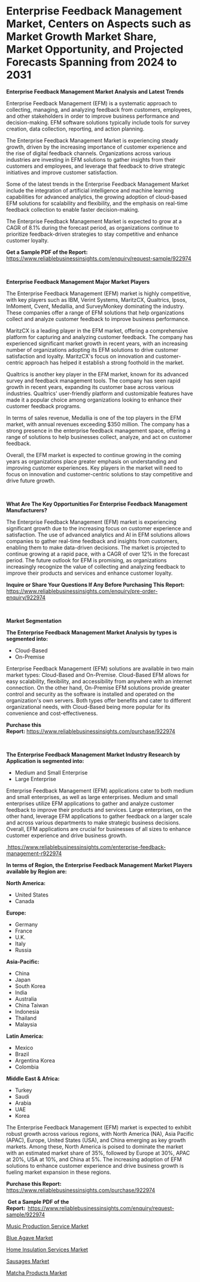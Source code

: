 <p><h1>Enterprise Feedback Management Market, Centers on Aspects such as Market Growth Market Share, Market Opportunity, and Projected Forecasts Spanning from 2024 to 2031</h1></p><p><strong>Enterprise Feedback Management Market Analysis and Latest Trends</strong></p>
<p><p>Enterprise Feedback Management (EFM) is a systematic approach to collecting, managing, and analyzing feedback from customers, employees, and other stakeholders in order to improve business performance and decision-making. EFM software solutions typically include tools for survey creation, data collection, reporting, and action planning.</p><p>The Enterprise Feedback Management Market is experiencing steady growth, driven by the increasing importance of customer experience and the rise of digital feedback channels. Organizations across various industries are investing in EFM solutions to gather insights from their customers and employees, and leverage that feedback to drive strategic initiatives and improve customer satisfaction.</p><p>Some of the latest trends in the Enterprise Feedback Management Market include the integration of artificial intelligence and machine learning capabilities for advanced analytics, the growing adoption of cloud-based EFM solutions for scalability and flexibility, and the emphasis on real-time feedback collection to enable faster decision-making.</p><p>The Enterprise Feedback Management Market is expected to grow at a CAGR of 8.1% during the forecast period, as organizations continue to prioritize feedback-driven strategies to stay competitive and enhance customer loyalty.</p></p>
<p><strong>Get a Sample PDF of the Report:&nbsp;</strong> <a href="https://www.reliablebusinessinsights.com/enquiry/request-sample/922974">https://www.reliablebusinessinsights.com/enquiry/request-sample/922974</a></p>
<p>&nbsp;</p>
<p><strong>Enterprise Feedback Management Major Market Players</strong></p>
<p><p>The Enterprise Feedback Management (EFM) market is highly competitive, with key players such as IBM, Verint Systems, MaritzCX, Qualtrics, Ipsos, InMoment, Cvent, Medallia, and SurveyMonkey dominating the industry. These companies offer a range of EFM solutions that help organizations collect and analyze customer feedback to improve business performance.</p><p>MaritzCX is a leading player in the EFM market, offering a comprehensive platform for capturing and analyzing customer feedback. The company has experienced significant market growth in recent years, with an increasing number of organizations adopting its EFM solutions to drive customer satisfaction and loyalty. MaritzCX's focus on innovation and customer-centric approach has helped it establish a strong foothold in the market.</p><p>Qualtrics is another key player in the EFM market, known for its advanced survey and feedback management tools. The company has seen rapid growth in recent years, expanding its customer base across various industries. Qualtrics' user-friendly platform and customizable features have made it a popular choice among organizations looking to enhance their customer feedback programs.</p><p>In terms of sales revenue, Medallia is one of the top players in the EFM market, with annual revenues exceeding $350 million. The company has a strong presence in the enterprise feedback management space, offering a range of solutions to help businesses collect, analyze, and act on customer feedback.</p><p>Overall, the EFM market is expected to continue growing in the coming years as organizations place greater emphasis on understanding and improving customer experiences. Key players in the market will need to focus on innovation and customer-centric solutions to stay competitive and drive future growth.</p></p>
<p>&nbsp;</p>
<p><strong>What Are The Key Opportunities For Enterprise Feedback Management Manufacturers?</strong></p>
<p><p>The Enterprise Feedback Management (EFM) market is experiencing significant growth due to the increasing focus on customer experience and satisfaction. The use of advanced analytics and AI in EFM solutions allows companies to gather real-time feedback and insights from customers, enabling them to make data-driven decisions. The market is projected to continue growing at a rapid pace, with a CAGR of over 12% in the forecast period. The future outlook for EFM is promising, as organizations increasingly recognize the value of collecting and analyzing feedback to improve their products and services and enhance customer loyalty.</p></p>
<p><strong>Inquire or Share Your Questions If Any Before Purchasing This Report:</strong> <a href="https://www.reliablebusinessinsights.com/enquiry/pre-order-enquiry/922974">https://www.reliablebusinessinsights.com/enquiry/pre-order-enquiry/922974</a></p>
<p>&nbsp;</p>
<p><strong>Market Segmentation</strong></p>
<p><strong>The Enterprise Feedback Management Market Analysis by types is segmented into:</strong></p>
<p><ul><li>Cloud-Based</li><li>On-Premise</li></ul></p>
<p><p>Enterprise Feedback Management (EFM) solutions are available in two main market types: Cloud-Based and On-Premise. Cloud-Based EFM allows for easy scalability, flexibility, and accessibility from anywhere with an internet connection. On the other hand, On-Premise EFM solutions provide greater control and security as the software is installed and operated on the organization's own servers. Both types offer benefits and cater to different organizational needs, with Cloud-Based being more popular for its convenience and cost-effectiveness.</p></p>
<p><strong>Purchase this Report:&nbsp;</strong><a href="https://www.reliablebusinessinsights.com/purchase/922974">https://www.reliablebusinessinsights.com/purchase/922974</a></p>
<p>&nbsp;</p>
<p><strong>The Enterprise Feedback Management Market Industry Research by Application is segmented into:</strong></p>
<p><ul><li>Medium and Small Enterprise</li><li>Large Enterprise</li></ul></p>
<p><p>Enterprise Feedback Management (EFM) applications cater to both medium and small enterprises, as well as large enterprises. Medium and small enterprises utilize EFM applications to gather and analyze customer feedback to improve their products and services. Large enterprises, on the other hand, leverage EFM applications to gather feedback on a larger scale and across various departments to make strategic business decisions. Overall, EFM applications are crucial for businesses of all sizes to enhance customer experience and drive business growth.</p></p>
<p><a href="https://www.reliablebusinessinsights.com/enterprise-feedback-management-r922974">&nbsp;https://www.reliablebusinessinsights.com/enterprise-feedback-management-r922974</a></p>
<p><strong>In terms of Region, the Enterprise Feedback Management Market Players available by Region are:</strong></p>
<p>
    <p> <strong> North America: </strong>
        <ul>
            <li>United States</li>
            <li>Canada</li>
        </ul>
        </p> 
    <p> <strong> Europe: </strong>
        <ul>
            <li>Germany</li>
            <li>France</li>
            <li>U.K.</li>
            <li>Italy</li>
            <li>Russia</li>
        </ul>
        </p> 
    <p> <strong> Asia-Pacific: </strong>
        <ul>
            <li>China</li>
            <li>Japan</li>
            <li>South Korea</li>
            <li>India</li>
            <li>Australia</li>
            <li>China Taiwan</li>
            <li>Indonesia</li>
            <li>Thailand</li>
            <li>Malaysia</li>
        </ul>
        </p> 
    <p> <strong> Latin America: </strong>
        <ul>
            <li>Mexico</li>
            <li>Brazil</li>
            <li>Argentina Korea</li>
            <li>Colombia</li>
        </ul>
        </p> 
    <p> <strong> Middle East & Africa: </strong>
        <ul>
            <li>Turkey</li>
            <li>Saudi</li>
            <li>Arabia</li>
            <li>UAE</li>
            <li>Korea</li>
        </ul>
    </p>
    </p>
<p><p>The Enterprise Feedback Management (EFM) market is expected to exhibit robust growth across various regions, with North America (NA), Asia Pacific (APAC), Europe, United States (USA), and China emerging as key growth markets. Among these, North America is poised to dominate the market with an estimated market share of 35%, followed by Europe at 30%, APAC at 20%, USA at 10%, and China at 5%. The increasing adoption of EFM solutions to enhance customer experience and drive business growth is fueling market expansion in these regions.</p></p>
<p><strong>Purchase this Report: </strong><a href="https://www.reliablebusinessinsights.com/purchase/922974">https://www.reliablebusinessinsights.com/purchase/922974</a></p>
<p>&nbsp;<strong>Get a Sample PDF of the Report:&nbsp;&nbsp;</strong><a href="https://www.reliablebusinessinsights.com/enquiry/request-sample/922974">https://www.reliablebusinessinsights.com/enquiry/request-sample/922974</a></p>
<p><strong></strong></p>
<p><p><a href="https://github.com/ohumlzho95/Market-Research-Report-List-1/blob/main/music-production-service-market.md">Music Production Service Market</a></p><p><a href="https://medium.com/@alicemcglynn2022/blue-agave-market-size-share-trends-analysis-report-by-end-use-food-and-e296a34d1607">Blue Agave Market</a></p><p><a href="https://github.com/lizaRempel/Market-Research-Report-List-1/blob/main/home-insulation-services-market.md">Home Insulation Services Market</a></p><p><a href="https://medium.com/@heather.ogden68774/global-sausages-market-size-is-expected-to-reach-at-a-cagr-of-9-and-this-report-covers-market-8d9dac0ee155">Sausages Market</a></p><p><a href="https://medium.com/@cpierre31945/matcha-products-market-size-growth-and-industry-analysis-by-market-segmentation-and-regional-d219b06ae38d">Matcha Products Market</a></p></p>